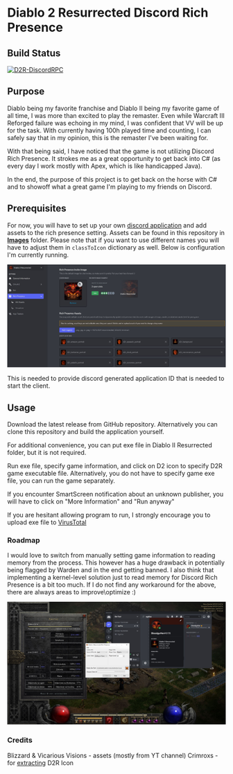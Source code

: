 # Diablo 2 Resurrected Discord Rich Presence

## Build Status

[![D2R-DiscordRPC](https://github.com/lciesielski/D2R-DiscordRPC/actions/workflows/dotnetcoredesktop.yml/badge.svg)](https://github.com/lciesielski/D2R-DiscordRPC/actions/workflows/dotnetcoredesktop.yml)

## Purpose

Diablo being my favorite franchise and Diablo II being my favorite game of all time, I was more than excited to play the remaster.
Even while Warcraft III Reforged failure was echoing in my mind, I was confident that VV will be up for the task.
With currently having 100h played time and counting, I can safely say that in my opinion, this is the remaster I've been waiting for.

With that being said, I have noticed that the game is not utilizing Discord Rich Presence.
It strokes me as a great opportunity to get back into C# (as every day I work mostly with Apex, which is like handicapped Java).

In the end, the purpose of this project is to get back on the horse with C# and to showoff what a great game I'm playing to my friends on Discord.

## Prerequisites 

For now, you will have to set up your own [discord application](https://discord.com/developers/applications) and add assets to the rich presence setting.
Assets can be found in this repository in [**Images**](./Images/) folder.
Please note that if you want to use different names you will have to adjust them in `classToIcon` dictionary as well.
Below is configuration I'm currently running.

![Image Failed :(](./Images/Discord_Application_Assets.JPG?raw=true)

This is needed to provide discord generated application ID that is needed to start the client.

## Usage

Download the latest release from GitHub repository.
Alternatively you can clone this repository and build the application yourself.

For additional convenience, you can put exe file in Diablo II Resurrected folder, but it is not required.

Run exe file, specify game information, and click on D2 icon to specify D2R game executable file.
Alternatively, you do not have to specify game exe file, you can run the game separately.

If you encounter SmartScreen notification about an unknown publisher, you will have to click on "More Information" and "Run anyway"

If you are hesitant allowing program to run, I strongly encourage you to upload exe file to [VirusTotal](https://www.virustotal.com/gui/home/upload)

### Roadmap

I would love to switch from manually setting game information to reading memory from the process.
This however has a huge drawback in potentially being flagged by Warden and in the end getting banned.
I also think that implementing a kernel-level solution just to read memory for Discord Rich Presence is a bit too much.
If I do not find any workaround for the above, there are always areas to improve\optimize :)

![Image Failed :(](./Images/D2R_RPC.JPG?raw=true)


### Credits

Blizzard & Vicarious Visions - assets (mostly from YT channel)
Crimroxs - for [extracting](https://www.steamgriddb.com/game/5278139/icons) D2R Icon